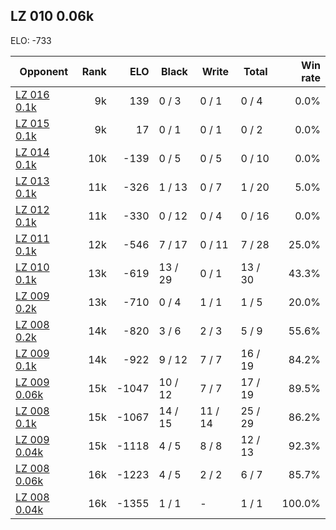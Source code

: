 ## LZ 010 0.06k ##

ELO: -733

Opponent | Rank | ELO | Black | Write | Total | Win rate
---------|-----:|----:|-------|-------|-------|-------:
[LZ 016 0.1k](LZ%20016%200.1k.md) | 9k | 139 | 0 / 3 | 0 / 1 | 0 / 4 | 0.0%
[LZ 015 0.1k](LZ%20015%200.1k.md) | 9k | 17 | 0 / 1 | 0 / 1 | 0 / 2 | 0.0%
[LZ 014 0.1k](LZ%20014%200.1k.md) | 10k | -139 | 0 / 5 | 0 / 5 | 0 / 10 | 0.0%
[LZ 013 0.1k](LZ%20013%200.1k.md) | 11k | -326 | 1 / 13 | 0 / 7 | 1 / 20 | 5.0%
[LZ 012 0.1k](LZ%20012%200.1k.md) | 11k | -330 | 0 / 12 | 0 / 4 | 0 / 16 | 0.0%
[LZ 011 0.1k](LZ%20011%200.1k.md) | 12k | -546 | 7 / 17 | 0 / 11 | 7 / 28 | 25.0%
[LZ 010 0.1k](LZ%20010%200.1k.md) | 13k | -619 | 13 / 29 | 0 / 1 | 13 / 30 | 43.3%
[LZ 009 0.2k](LZ%20009%200.2k.md) | 13k | -710 | 0 / 4 | 1 / 1 | 1 / 5 | 20.0%
[LZ 008 0.2k](LZ%20008%200.2k.md) | 14k | -820 | 3 / 6 | 2 / 3 | 5 / 9 | 55.6%
[LZ 009 0.1k](LZ%20009%200.1k.md) | 14k | -922 | 9 / 12 | 7 / 7 | 16 / 19 | 84.2%
[LZ 009 0.06k](LZ%20009%200.06k.md) | 15k | -1047 | 10 / 12 | 7 / 7 | 17 / 19 | 89.5%
[LZ 008 0.1k](LZ%20008%200.1k.md) | 15k | -1067 | 14 / 15 | 11 / 14 | 25 / 29 | 86.2%
[LZ 009 0.04k](LZ%20009%200.04k.md) | 15k | -1118 | 4 / 5 | 8 / 8 | 12 / 13 | 92.3%
[LZ 008 0.06k](LZ%20008%200.06k.md) | 16k | -1223 | 4 / 5 | 2 / 2 | 6 / 7 | 85.7%
[LZ 008 0.04k](LZ%20008%200.04k.md) | 16k | -1355 | 1 / 1 | - | 1 / 1 | 100.0%
